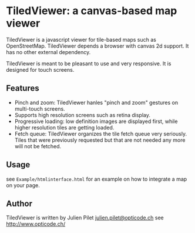 TiledViewer: a canvas-based map viewer
======================================

TiledViewer is a javascript viewer for tile-based maps such as OpenStreetMap.
TiledViewer depends a browser with canvas 2d support. It has no other external
dependency.

TiledViewer is meant to be pleasant to use and very responsive. It is designed for
touch screens.

Features
--------

- Pinch and zoom: TiledViewer hanles "pinch and zoom" gestures on multi-touch screens.
- Supports high resolution screens such as retina display.
- Progressive loading: low definition images are displayed first, while higher
  resolution tiles are getting loaded.
- Fetch queue: TiledViewer organizes the tile fetch queue very seriously. Tiles that
  were previously requested but that are not needed any more will not be fetched.

Usage
-----

see ```Example/htmlinterface.html``` for an example on how to integrate a map on your page.

Author
------

TiledViewer is written by Julien Pilet <julien.pilet@opticode.ch>
see http://www.opticode.ch/
